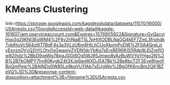 # KMeans Clustering
link=https://storage.googleapis.com/kagglesdsdata/datasets/11570/16000/USArrests.csv?GoogleAccessId=web-data@kaggle-161607.iam.gserviceaccount.com&Expires=1576905922&Signature=GyQscyiHxp3g2llKNI3EqWM4%2F6y2hNia8T5L7pHtXODBLNaGQ4kEF7ZmL3frphdkTvbKtuVcS64ztliT7BdF4s3a3VLzU6m8HlLhCUoXkomPvDW%2F0A4QreLzivEsnzsOVvQ2hYLOtv0sGwaoiyZVDN1dcYbKg7sErxBER6KlS5Rdp9LEtZrefIOw82ihdz%2BbD9xeWg78pgJGGt6Og5WJ95Jmwo8vAzBuWVYgYHgo2N%2B%2B7bOMPY7hy80KygbZ4t3XJe9anWXDJ5A7Bk%2Be8bcTZF3Eye8heoYBpQmPejp%2BAINDs0W85Lp9kqVU11Ab7xDJgWp%2BgOfK6ncBm2QX1BZeVQ%3D%3D&response-content-disposition=attachment%3B+filename%3DUSArrests.csv